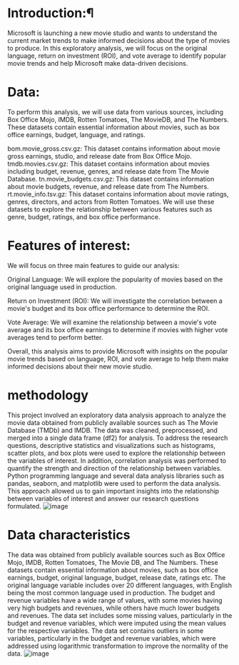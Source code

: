 # Introduction:¶
Microsoft is launching a new movie studio and wants to understand the current market trends to make informed decisions about the type of movies to produce. In this exploratory analysis, we will focus on the original language, return on investment (ROI), and vote average to identify popular movie trends and help Microsoft make data-driven decisions.

# Data:
To perform this analysis, we will use data from various sources, including Box Office Mojo, IMDB, Rotten Tomatoes, The MovieDB, and The Numbers. These datasets contain essential information about movies, such as box office earnings, budget, language, and ratings.

bom.movie_gross.csv.gz: This dataset contains information about movie gross earnings, studio, and release date from Box Office Mojo.
tmdb.movies.csv.gz: This dataset contains information about movies including budget, revenue, genres, and release date from The Movie Database.
tn.movie_budgets.csv.gz: This dataset contains information about movie budgets, revenue, and release date from The Numbers.
rt.movie_info.tsv.gz: This dataset contains information about movie ratings, genres, directors, and actors from Rotten Tomatoes.
We will use these datasets to explore the relationship between various features such as genre, budget, ratings, and box office performance.

# Features of interest:
We will focus on three main features to guide our analysis:

Original Language: We will explore the popularity of movies based on the original language used in production.

Return on Investment (ROI): We will investigate the correlation between a movie's budget and its box office performance to determine the ROI.

Vote Average: We will examine the relationship between a movie's vote average and its box office earnings to determine if movies with higher vote averages tend to perform better.

Overall, this analysis aims to provide Microsoft with insights on the popular movie trends based on language, ROI, and vote average to help them make informed decisions about their new movie studio.
# methodology
This project involved an exploratory data analysis approach to analyze the movie data obtained from publicly available sources such as The Movie Database (TMDb) and IMDB. The data was cleaned, preprocessed, and merged into a single data frame (df2) for analysis.
To address the research questions, descriptive statistics and visualizations such as histograms, scatter plots, and box plots were used to explore the relationship between the variables of interest.
 In addition, correlation analysis was performed to quantify the strength and direction of the relationship between variables.
Python programming language and several data analysis libraries such as pandas, seaborn, and matplotlib were used to perform the data analysis.
This approach allowed us to gain important insights into the relationship between variables of interest and answer our research questions formulated.
![image](https://user-images.githubusercontent.com/127657429/232335985-80a97a76-51b4-4692-9e47-f1fe588da41d.png)
# Data characteristics
The data was obtained from publicly available sources such as Box Office Mojo, IMDB, Rotten Tomatoes, The Movie DB, and The Numbers. 
These datasets contain essential information about movies, such as box office earnings, budget, original language, budget, release date,  ratings etc.
The original language variable includes over 20 different languages, with English being the most common language used in production.
The budget and revenue variables have a wide range of values, with some movies having very high budgets and revenues, while others have much lower budgets and revenues.
The data set includes some missing values, particularly in the budget and revenue variables, which were imputed using the mean values for the respective variables.
The data set contains outliers in some variables, particularly in the budget and revenue variables, which were addressed using logarithmic transformation to improve the normality of the data.
![image](https://user-images.githubusercontent.com/127657429/232336156-d58c80e3-3d8f-40a2-a117-4d6efd2ab9ad.png)
